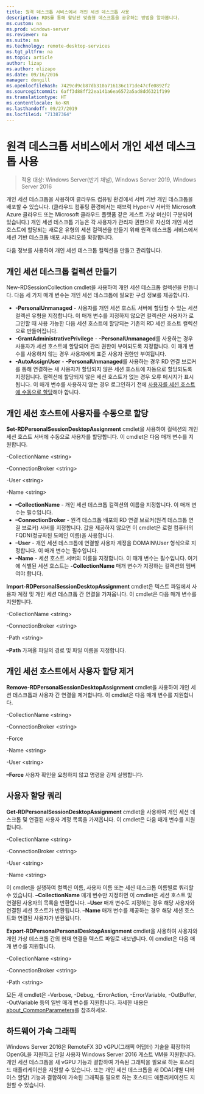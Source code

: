 ```yaml
---
title: 원격 데스크톱 서비스에서 개인 세션 데스크톱 사용
description: RDS를 통해 할당된 맞춤형 데스크톱을 공유하는 방법을 알아봅니다.
ms.custom: na
ms.prod: windows-server
ms.reviewer: na
ms.suite: na
ms.technology: remote-desktop-services
ms.tgt_pltfrm: na
ms.topic: article
author: lizap
ms.author: elizapo
ms.date: 09/16/2016
manager: dongill
ms.openlocfilehash: 7429cd9cb87db310a716136c171de47cfe0892f2
ms.sourcegitcommit: 6aff3d88ff22ea141a6ea6572a5ad8dd6321f199
ms.translationtype: HT
ms.contentlocale: ko-KR
ms.lasthandoff: 09/27/2019
ms.locfileid: "71387364"
---
```

# <a name="use-personal-session-desktops-with-remote-desktop-services"></a>원격 데스크톱 서비스에서 개인 세션 데스크톱 사용

>적용 대상: Windows Server(반기 채널), Windows Server 2019, Windows Server 2016

개인 세션 데스크톱을 사용하여 클라우드 컴퓨팅 환경에서 서버 기반 개인 데스크톱을 배포할 수 있습니다.  (클라우드 컴퓨팅 환경에서는 패브릭 Hyper-V 서버와 Microsoft Azure 클라우드 또는 Microsoft 클라우드 플랫폼 같은 게스트 가상 머신이 구분되어 있습니다.) 개인 세션 데스크톱 기능은 각 사용자가 관리자 권한으로 자신의 개인 세션 호스트에 할당되는 새로운 유형의 세션 컬렉션을 만들기 위해 원격 데스크톱 서비스에서 세션 기반 데스크톱 배포 시나리오를 확장합니다. 

다음 정보를 사용하여 개인 세션 데스크톱 컬렉션을 만들고 관리합니다.

## <a name="create-a-personal-session-desktop-collection"></a>개인 세션 데스크톱 컬렉션 만들기

New-RDSessionCollection cmdlet을 사용하여 개인 세션 데스크톱 컬렉션을 만듭니다. 다음 세 가지 매개 변수는 개인 세션 데스크톱에 필요한 구성 정보를 제공합니다.

- **-PersonalUnmanaged** - 사용자를 개인 세션 호스트 서버에 할당할 수 있는 세션 컬렉션 유형을 지정합니다. 이 매개 변수를 지정하지 않으면 컬렉션은 사용자가 로그인할 때 사용 가능한 다음 세션 호스트에 할당되는 기존의 RD 세션 호스트 컬렉션으로 만들어집니다.
- **-GrantAdministrativePrivilege** - **-PersonalUnmanaged**를 사용하는 경우 사용자가 세션 호스트에 할당되어 관리 권한이 부여되도록 지정합니다. 이 매개 변수를 사용하지 않는 경우 사용자에게 표준 사용자 권한만 부여됩니다.
- **-AutoAssignUser** - **-PersonalUnmanaged**를 사용하는 경우 RD 연결 브로커를 통해 연결하는 새 사용자가 할당되지 않은 세션 호스트에 자동으로 할당되도록 지정됩니다. 컬렉션에 할당되지 않은 세션 호스트가 없는 경우 오류 메시지가 표시됩니다. 이 매개 변수를 사용하지 않는 경우 로그인하기 전에 [사용자를 세션 호스트에 수동으로 할당](#manually-assign-a-user-to-a-personal-session-host)해야 합니다.

## <a name="manually-assign-a-user-to-a-personal-session-host"></a>개인 세션 호스트에 사용자를 수동으로 할당
**Set-RDPersonalSessionDesktopAssignment** cmdlet을 사용하여 컬렉션의 개인 세션 호스트 서버에 수동으로 사용자를 할당합니다. 이 cmdlet은 다음 매개 변수를 지원합니다.

-CollectionName \<string\>

-ConnectionBroker \<string\> 

-User \<string\>

-Name \<string\>

- **–CollectionName** - 개인 세션 데스크톱 컬렉션의 이름을 지정합니다. 이 매개 변수는 필수입니다.
- **–ConnectionBroker** - 원격 데스크톱 배포의 RD 연결 브로커(원격 데스크톱 연결 브로커) 서버를 지정합니다. 값을 제공하지 않으면 이 cmdlet은 로컬 컴퓨터의 FQDN(정규화된 도메인 이름)을 사용합니다.
- **–User** - 개인 세션 데스크톱에 연결할 사용자 계정을 DOMAIN\User 형식으로 지정합니다. 이 매개 변수는 필수입니다.
- **–Name** - 세션 호스트 서버의 이름을 지정합니다. 이 매개 변수는 필수입니다. 여기에 식별된 세션 호스트는 **-CollectionName** 매개 변수가 지정하는 컬렉션의 멤버여야 합니다.

**Import-RDPersonalSessionDesktopAssignment** cmdlet은 텍스트 파일에서 사용자 계정 및 개인 세션 데스크톱 간 연결을 가져옵니다. 이 cmdlet은 다음 매개 변수를 지원합니다.

-CollectionName \<string\>

-ConnectionBroker \<string\>

-Path \<string>

**–Path** 가져올 파일의 경로 및 파일 이름을 지정합니다.
 
## <a name="removing-a-user-assignment-from-a-personal-session-host"></a>개인 세션 호스트에서 사용자 할당 제거
**Remove-RDPersonalSessionDesktopAssignment** cmdlet을 사용하여 개인 세션 데스크톱과 사용자 간 연결을 제거합니다. 이 cmdlet은 다음 매개 변수를 지원합니다.

-CollectionName \<string\>

-ConnectionBroker \<string\>

-Force

-Name \<string\>

-User \<string\>

**–Force** 사용자 확인을 요청하지 않고 명령을 강제 실행합니다.

## <a name="query-user-assignments"></a>사용자 할당 쿼리
**Get-RDPersonalSessionDesktopAssignment** cmdlet을 사용하여 개인 세션 데스크톱 및 연결된 사용자 계정 목록을 가져옵니다. 이 cmdlet은 다음 매개 변수를 지원합니다.

-CollectionName \<string\>

-ConnectionBroker \<string\>

-User \<string\>

-Name \<string\>

이 cmdlet을 실행하여 컬렉션 이름, 사용자 이름 또는 세션 데스크톱 이름별로 쿼리할 수 있습니다. **–CollectionName** 매개 변수만 지정하면 이 cmdlet은 세션 호스트 및 연결된 사용자의 목록을 반환합니다. **–User** 매개 변수도 지정하는 경우 해당 사용자와 연결된 세션 호스트가 반환됩니다. **–Name** 매개 변수를 제공하는 경우 해당 세션 호스트와 연결된 사용자가 반환됩니다. 


**Export-RDPersonalPersonalDesktopAssignment** cmdlet을 사용하여 사용자와 개인 가상 데스크톱 간의 현재 연결을 텍스트 파일로 내보냅니다. 이 cmdlet은 다음 매개 변수를 지원합니다.

-CollectionName \<string\>

-ConnectionBroker \<string\>

-Path \<string\>


모든 새 cmdlet은 -Verbose, -Debug, -ErrorAction, -ErrorVariable, -OutBuffer, -OutVariable 등의 일반 매개 변수를 지원합니다. 자세한 내용은 [about_CommonParameters](https://go.microsoft.com/fwlink/p/?LinkID=113216)를 참조하세요.

## <a name="hardware-accelerated-graphics"></a>하드웨어 가속 그래픽
Windows Server 2016은 RemoteFX 3D vGPU(그래픽 어댑터) 기술을 확장하여 OpenGL을 지원하고 단일 사용자 Windows Server 2016 게스트 VM을 지원합니다. 개인 세션 데스크톱을 새 vGPU 기능과 결합하여 가속된 그래픽을 필요로 하는 호스티드 애플리케이션을 지원할 수 있습니다. 또는 개인 세션 데스크톱을 새 DDA(개별 디바이스 할당) 기능과 결합하여 가속된 그래픽을 필요로 하는 호스티드 애플리케이션도 지원할 수 있습니다.
